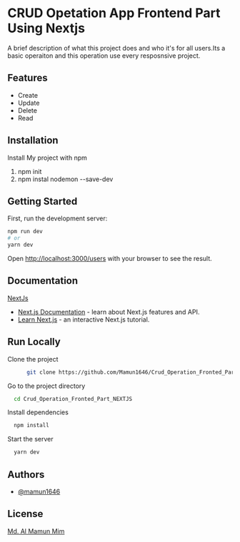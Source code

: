 # CRUD Opetation App Frontend Part Using Nextjs

A brief description of what this project does and who it's for
all users.Its a basic operaiton and this operation use every resposnsive project.

## Features

- Create 
- Update
- Delete
- Read



    
## Installation

Install My project  with npm
  1. npm init
  3. npm instal  nodemon --save-dev
## Getting Started

First, run the development server:

```bash
npm run dev
# or
yarn dev
```

Open [http://localhost:3000/users](http://localhost:3000/users) with your browser to see the result.

## Documentation

[NextJs](https://nextjs.org/)

- [Next.js Documentation](https://nextjs.org/docs) - learn about Next.js features and API.
- [Learn Next.js](https://nextjs.org/learn) - an interactive Next.js tutorial.


## Run Locally

Clone the project

```bash
      git clone https://github.com/Mamun1646/Crud_Operation_Fronted_Part_NEXTJS.git

```

Go to the project directory

```bash
  cd Crud_Operation_Fronted_Part_NEXTJS
```

Install dependencies

```bash
  npm install
```

Start the server

```bash
  yarn dev
```

## Authors

- [@mamun1646](https://www.github.com/mamun1646)

## License

[Md. Al Mamun Mim](https://www.linkedin.com/in/almamunmim1611177146/)




